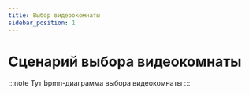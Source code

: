 ```yaml
---
title: Выбор видеоокомнаты
sidebar_position: 1
---
```

# Сценарий выбора видеокомнаты

:::note
Тут bpmn-диаграмма выбора видеокомнаты
:::

